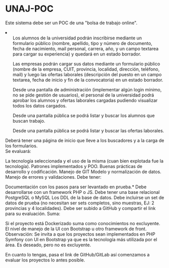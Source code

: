 # UNAJ-POC
Este sistema debe ser un POC de una "bolsa de trabajo online". 

<p><li><ul>Los alumnos de la universidad podrán inscribirse mediante un formulario público (nombre, apellido, tipo y número de documento, fecha de nacimiento, mail personal, carrera, año, y un campo textarea para cargar su experiencia) y quedará en un estado borrador.</ul>
<ul>Las empresas podrán cargar sus datos mediante un formulario público (nombre de la empresa, CUIT, provincia, localidad, dirección, teléfono, mail) y luego las ofertas laborales (descripción del puesto en un campo textarea, fecha de inicio y fin de la convocatoria) en un estado borrador.</ul>
<ul>Desde una pantalla de administración (implementar algún login mínimo, no se pide gestión de usuarios), el personal de la universidad podrá aprobar los alumnos y ofertas laborales cargadas pudiendo visualizar todos los datos cargados.</ul>
<ul>Desde una pantalla pública se podrá listar y buscar los alumnos que buscan trabajo.</ul>
<ul>Desde una pantalla pública se podrá listar y buscar las ofertas laborales.</ul>
Deberá tener una página de inicio que lleve a los buscadores y a la carga de los formularios.</li>
Se evaluará:</p>

La tecnología seleccionada y el uso de la misma (cuan bien explotada fue la tecnología).
Patrones implementados y POO.
Buenas prácticas de desarrollo y codificación.
Manejo de GIT
Modelo y normalización de datos.
Manejo de errores y validaciones.
Debe tener:

Documentación con los pasos para ser levantado en prueba.* Debe desarrollarse con un framework PHP o JS.
Debe tener una base relacional PostgreSQL o MySQL
Los DDL de la base de datos.
Debe incluirse un set de datos de prueba (no necesitan ser sets completos, sino muestras, EJ: 2 provincias y 4 localidades).
Debe ser subido a GitHub y compartir el link para su evaluación.
Suma:

Si el proyecto está Dockerizado suma como conocimientos no excluyente.
El nivel de manejo de la UI con Bootstrap u otro framework de front.
Observación: Se invita a que los proyectos sean implementados en PHP Symfony con UI en Bootstrap ya que es la tecnología más utilizada por el área. Es deseado, pero no es excluyente.

En cuanto lo tengas, pasa el link de GitHub/GitLab así comenzamos a evaluar los proyectos lo antes posible.
